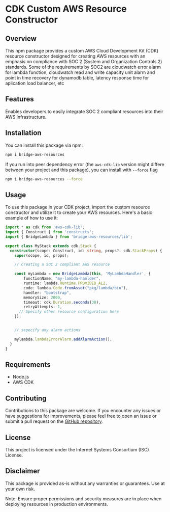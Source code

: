 # CDK Custom AWS Resource Constructor

## Overview

This npm package provides a custom AWS Cloud Development Kit (CDK) resource constructor designed for creating AWS resources with an emphasis on compliance with SOC 2 (System and Organization Controls 2) standards. Some of the requirements by SOC2 are cloudwatch error alarm for lambda function, cloudwatch read and write capacity unit alarm and point in time recovery for dynamodb table, latency response time for aplication load balancer, etc

## Features

Enables developers to easily integrate SOC 2 compliant resources into their AWS infrastructure.

## Installation

You can install this package via npm:

```bash
npm i bridge-aws-resources
```

If you run into peer dependency error (the `aws-cdk-lib` version might differe between your project and this package), you can install with `--force` flag

```bash
npm i bridge-aws-resources --force
```

## Usage

To use this package in your CDK project, import the custom resource constructor and utilize it to create your AWS resources. Here's a basic example of how to use it:

```typescript
import * as cdk from 'aws-cdk-lib';
import { Construct } from 'constructs';
import { BridgeLambda } from 'bridge-aws-resources/lib';

export class MyStack extends cdk.Stack {
  constructor(scope: Construct, id: string, props?: cdk.StackProps) {
    super(scope, id, props);

    // Creating a SOC 2 compliant AWS resource

    const myLambda = new BridgeLambda(this, 'MyLambdaHandler', {
        functionName: "my-lambda-hanlder",
        runtime: lambda.Runtime.PROVIDED_AL2,
        code: lambda.Code.fromAsset("pkg/lambda/bin"),
        handler: "bootstrap",
        memorySize: 2000,
        timeout: cdk.Duration.seconds(30),
        retryAttempts: 1,
      // Specify other resource configuration here
    });


    // sepecify any alarm actions

    mylambda.lambdaErrorAlarm.addAlarmAction();
  }
}

```

## Requirements
- Node.js
- AWS CDK


## Contributing

Contributions to this package are welcome. If you encounter any issues or have suggestions for improvements, please feel free to open an issue or submit a pull request on the [GitHub repository](https://github.com/kajiarbind/bridge-aws-resources).

## License

This project is licensed under the Internet Systems Consortium (ISC) License.


## Disclaimer
This package is provided as-is without any warranties or guarantees. Use at your own risk.

Note: Ensure proper permissions and security measures are in place when deploying resources in production environments.
